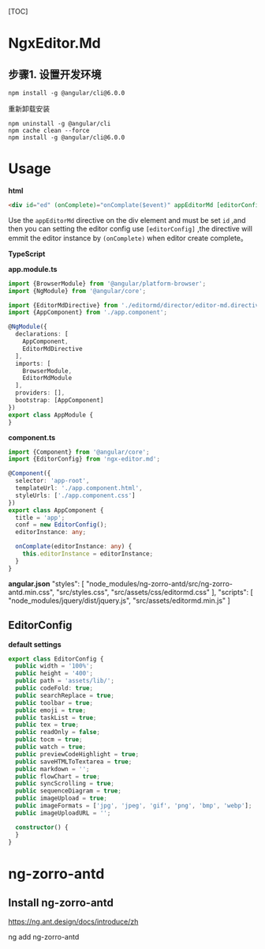[TOC]
# NgxEditor.Md

## 步骤1. 设置开发环境
`npm install -g @angular/cli@6.0.0`

重新卸载安装

```
npm uninstall -g @angular/cli
npm cache clean --force
npm install -g @angular/cli@6.0.0
```


# Usage

**html**

```html
<div id="ed" (onComplete)="onComplate($event)" appEditorMd [editorConfig]="conf"></div>
```

 Use the `appEditorMd` directive on the div element and must be set `id`  ,and then you can setting the editor config use `[editorConfig]` ,the directive will emmit the editor instance by `(onComplete)` when editor create complete。

**TypeScript**

**app.module.ts**

```typescript
import {BrowserModule} from '@angular/platform-browser';
import {NgModule} from '@angular/core';

import {EditorMdDirective} from './editormd/director/editor-md.directive';
import {AppComponent} from './app.component';

@NgModule({
  declarations: [
    AppComponent,
    EditorMdDirective
  ],
  imports: [
    BrowserModule,
    EditorMdModule
  ],
  providers: [],
  bootstrap: [AppComponent]
})
export class AppModule {
}

```

**component.ts**

```typescript
import {Component} from '@angular/core';
import {EditorConfig} from 'ngx-editor.md';

@Component({
  selector: 'app-root',
  templateUrl: './app.component.html',
  styleUrls: ['./app.component.css']
})
export class AppComponent {
  title = 'app';
  conf = new EditorConfig();
  editorInstance: any;

  onComplate(editorInstance: any) {
    this.editorInstance = editorInstance;
  }
}

```

**angular.json**
            "styles": [
              "node_modules/ng-zorro-antd/src/ng-zorro-antd.min.css",
              "src/styles.css",
              "src/assets/css/editormd.css"
            ],
            "scripts": [
              "node_modules/jquery/dist/jquery.js",
              "src/assets/editormd.min.js"
            ]


## EditorConfig

**default settings**

```typescript
export class EditorConfig {
  public width = '100%';
  public height = '400';
  public path = 'assets/lib/';
  public codeFold: true;
  public searchReplace = true;
  public toolbar = true;
  public emoji = true;
  public taskList = true;
  public tex = true;
  public readOnly = false;
  public tocm = true;
  public watch = true;
  public previewCodeHighlight = true;
  public saveHTMLToTextarea = true;
  public markdown = '';
  public flowChart = true;
  public syncScrolling = true;
  public sequenceDiagram = true;
  public imageUpload = true;
  public imageFormats = ['jpg', 'jpeg', 'gif', 'png', 'bmp', 'webp'];
  public imageUploadURL = '';

  constructor() {
  }
}
```

# ng-zorro-antd

## Install ng-zorro-antd

https://ng.ant.design/docs/introduce/zh

ng add ng-zorro-antd